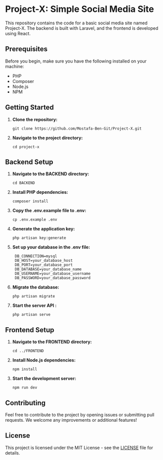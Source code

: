 # Project-X: Simple Social Media Site

This repository contains the code for a basic social media site named Project-X. The backend is built with Laravel, and the frontend is developed using React.

## Prerequisites

Before you begin, make sure you have the following installed on your machine:

- PHP
- Composer
- Node.js
- NPM

## Getting Started

1. **Clone the repository:**

   ```
   git clone https://github.com/Mostafa-Ben-Git/Project-X.git
   ```
2. **Navigate to the project directory:**

   ```
   cd project-x
   ```
## Backend Setup

1. **Navigate to the BACKEND directory:**

   ```
   cd BACKEND
   ```
2. **Install PHP dependencies:**

   ```
   composer install
   ```
3. **Copy the .env.example file to .env:**

   ```
   cp .env.example .env
   ```
4. **Generate the application key:**

   ```
   php artisan key:generate
   ```
5. **Set up your database in the .env file:**

   ```
    DB_CONNECTION=mysql
    DB_HOST=your_database_host
    DB_PORT=your_database_port
    DB_DATABASE=your_database_name
    DB_USERNAME=your_database_username
    DB_PASSWORD=your_database_password
   ```
6. **Migrate the database:**

   ```
   php artisan migrate
   ```
7. **Start the server API :**

   ```
   php artisan serve
   ```

## Frontend Setup

1. **Navigate to the FRONTEND directory:**

   ```
   cd ../FRONTEND
   ```
2. **Install Node.js dependencies:**

   ```
   npm install
   ```
3. **Start the development server:**

   ```
   npm run dev
   ```
## Contributing
Feel free to contribute to the project by opening issues or submitting pull requests. We welcome any improvements or additional features!

## License
This project is licensed under the MIT License - see the [LICENSE](LICENSE) file for details.
